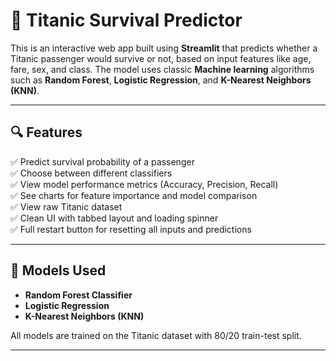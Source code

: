 # 🚢 Titanic Survival Predictor 

This is an interactive web app built using **Streamlit** that predicts whether a Titanic passenger would survive or not, based on input features like age, fare, sex, and class. The model uses classic **Machine learning** algorithms such as **Random Forest**, **Logistic Regression**, and **K-Nearest Neighbors (KNN)**.

---

## 🔍 Features

✅ Predict survival probability of a passenger  
✅ Choose between different classifiers  
✅ View model performance metrics (Accuracy, Precision, Recall)  
✅ See charts for feature importance and model comparison  
✅ View raw Titanic dataset  
✅ Clean UI with tabbed layout and loading spinner  
✅ Full restart button for resetting all inputs and predictions  

---

## 🧠 Models Used

- **Random Forest Classifier**
- **Logistic Regression**
- **K-Nearest Neighbors (KNN)**

All models are trained on the Titanic dataset with 80/20 train-test split.

---
